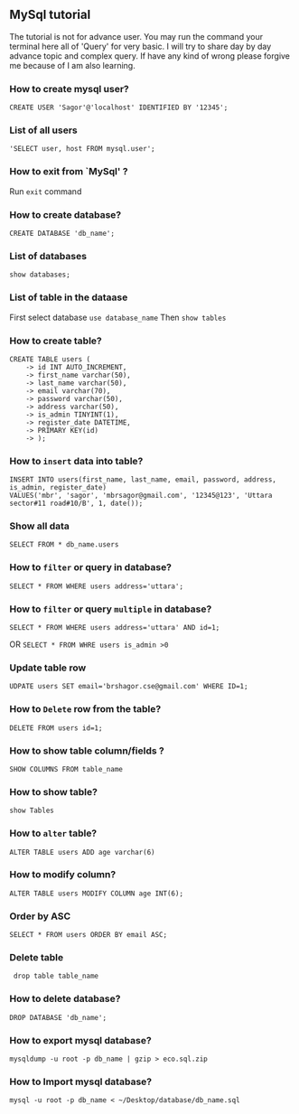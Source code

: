 ## MySql tutorial

The tutorial is not for advance user. You may run the command your terminal here all of 'Query' for very basic. I will try to share day by day advance topic and complex query. If have any kind of wrong please forgive me because of I am also learning.

### How to create mysql user?
 ```CREATE USER 'Sagor'@'localhost' IDENTIFIED BY '12345';```

 ### List of all users
 ``` 'SELECT user, host FROM mysql.user'; ```

 ### How to exit from `MySql' ?
 Run ``` exit ``` command

### How to create database?

``` CREATE DATABASE 'db_name'; ```

### List of databases
``` show databases; ```

### List of table in the dataase
First select database ```use database_name``` Then ```show tables```

### How to create table?
```
CREATE TABLE users (
    -> id INT AUTO_INCREMENT,
    -> first_name varchar(50),
    -> last_name varchar(50),
    -> email varchar(70),
    -> password varchar(50),
    -> address varchar(50),
    -> is_admin TINYINT(1),
    -> register_date DATETIME,
    -> PRIMARY KEY(id)
    -> );
```

### How to `insert` data into table?
``` 
INSERT INTO users(first_name, last_name, email, password, address, is_admin, register_date)
VALUES('mbr', 'sagor', 'mbrsagor@gmail.com', '12345@123', 'Uttara sector#11 road#10/B', 1, date()); 
```

### Show all data
``` SELECT FROM * db_name.users ```

### How to `filter` or query in database?
```
SELECT * FROM WHERE users address='uttara';
```

### How to `filter` or query `multiple` in database?
```
SELECT * FROM WHERE users address='uttara' AND id=1;
```
OR
``` SELECT * FROM WHRE users is_admin >0 ```

### Update table row
```
UDPATE users SET email='brshagor.cse@gmail.com' WHERE ID=1;
```

### How to `Delete` row from the table?
```
DELETE FROM users id=1; 
```

### How to show table column/fields ?
``` SHOW COLUMNS FROM table_name ```

### How to show table?
``` show Tables ```

### How to `alter` table?
```
ALTER TABLE users ADD age varchar(6)
```

### How to modify column?
```
ALTER TABLE users MODIFY COLUMN age INT(6);
```

### Order by ASC
```
SELECT * FROM users ORDER BY email ASC;
```

### Delete table
``` drop table table_name```

### How to delete database?
``` DROP DATABASE 'db_name'; ```

### How to export mysql database?
``` mysqldump -u root -p db_name | gzip > eco.sql.zip ```
 
### How to Import mysql database?
``` mysql -u root -p db_name < ~/Desktop/database/db_name.sql ```
